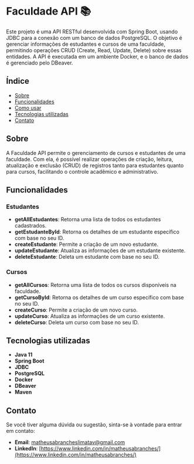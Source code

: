 # Faculdade API 📚

Este projeto é uma API RESTful desenvolvida com Spring Boot, usando JDBC para a conexão com um banco de dados PostgreSQL. O objetivo é gerenciar informações de estudantes e cursos de uma faculdade, permitindo operações CRUD (Create, Read, Update, Delete) sobre essas entidades. A API é executada em um ambiente Docker, e o banco de dados é gerenciado pelo DBeaver.

## Índice

- [Sobre](#sobre)
- [Funcionalidades](#funcionalidades)
- [Como usar](#como-usar)
- [Tecnologias utilizadas](#tecnologias-utilizadas)
- [Contato](#contato)

## Sobre

A Faculdade API permite o gerenciamento de cursos e estudantes de uma faculdade. Com ela, é possível realizar operações de criação, leitura, atualização e exclusão (CRUD) de registros tanto para estudantes quanto para cursos, facilitando o controle acadêmico e administrativo.

## Funcionalidades

### Estudantes
- **getAllEstudantes**: Retorna uma lista de todos os estudantes cadastrados.
- **getEstudanteById**: Retorna os detalhes de um estudante específico com base no seu ID.
- **createEstudante**: Permite a criação de um novo estudante.
- **updateEstudante**: Atualiza as informações de um estudante existente.
- **deleteEstudante**: Deleta um estudante com base no seu ID.

### Cursos
- **getAllCursos**: Retorna uma lista de todos os cursos disponíveis na faculdade.
- **getCursoById**: Retorna os detalhes de um curso específico com base no seu ID.
- **createCurso**: Permite a criação de um novo curso.
- **updateCurso**: Atualiza as informações de um curso existente.
- **deleteCurso**: Deleta um curso com base no seu ID.

## Tecnologias utilizadas

- **Java 11**
- **Spring Boot**
- **JDBC**
- **PostgreSQL**
- **Docker**
- **DBeaver**
- **Maven**

## Contato

Se você tiver alguma dúvida ou sugestão, sinta-se à vontade para entrar em contato:

- **Email**: [matheusabrancheslimatav@gmail.com](mailto:matheusabrancheslimatav@gmail.com)
- **LinkedIn**: [https://www.linkedin.com/in/matheusabranches/](https://www.linkedin.com/in/matheusabranches/)
